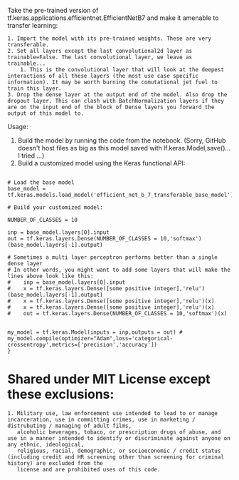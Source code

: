 Take the pre-trained version of tf.keras.applications.efficientnet.EfficientNetB7 and make it 
amenable to transfer learning:

    1. Import the model with its pre-trained weights. These are very transferable.
    2. Set all layers except the last convolutional2d layer as trainable=False. The last convolutional layer, we leave as trainable...
        1. This is the convolutional layer that will look at the deepest interactions of all these layers (the most use case specific information). It may be worth burning the comutational jet fuel to train this layer.
    3. Drop the dense layer at the output end of the model. Also drop the dropout layer. This can clash with BatchNormalization layers if they are on the input end of the block of Dense layers you forward the output of this model to.

Usage:

1. Build the model by running the code from the notebook. (Sorry, GitHub doesn't host files as big as this model saved with lf.keras.Model,save()... I tried ...)
2. Build a customized model using the Keras functional API:
```{python

# Load the base model
base_model = tf.keras.models.load_model('efficient_net_b_7_transferable_base_model')

# Build your customized model:

NUMBER_OF_CLASSES = 10

inp = base_model.layers[0].input
out = tf.keras.layers.Dense(NUMBER_OF_CLASSES = 10,'softmax')(base_model.layers[-1].output)  

# Sometimes a multi layer perceptron performs better than a single dense layer 
# In other words, you might want to add some layers that will make the lines above look like this: 
#    inp = base_model.layers[0].input
#    x = tf.keras.layers.Dense([some positive integer],'relu')(base_model.layers[-1].output)
#    x = tf.keras.layers.Dense([some positive integer],'relu')(x)
#    x = tf.keras.layers.Dense([some positive integer],'relu')(x)
#    out = tf.keras.layers.Dense(NUMBER_OF_CLASSES = 10,'softmax')(x)


my_model = tf.keras.Model(inputs = inp,outputs = out) # 
my_model.compile(optimizer="Adam",loss='categorical-crossentropy',metrics=['precision','accuracy'])
}
```
# Shared under MIT License except these exclusions:

    1. Military use, law enforcement use intended to lead to or manage incarceration, use in committing crimes, use in marketing / distrubuting / managing of adult films, 
       alcoholic beverages, tobaco, or prescription drugs of abuse, and use in a manner intended to identify or discriminate against anyone on any ethnic, ideological, 
       religious, racial, demographic, or socioeconomic / credit status (including credit and HR screening other than screening for criminal history) are excluded from the 
       license and are prohibited uses of this code.
